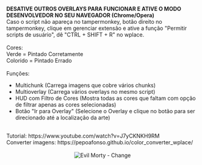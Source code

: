 **DESATIVE OUTROS OVERLAYS PARA FUNCIONAR E ATIVE O MODO DESENVOLVEDOR NO SEU NAVEGADOR (Chrome/Opera)**<br>
Caso o script não apareça no tampermonkey, botão direito no tampermonkey, clique em gerenciar extensão e ative a função "Permitir scripts de usuário", dê "CTRL + SHIFT + R" no wplace.
<br><br>
Cores:<br>
Verde = Pintado Corretamente<br>
Colorido = Pintado Errado<br>
<br>
Funções:<br>
- Multichunk (Carrega imagens que cobre vários chunks)<br>
- Multioverlay (Carrega vários overlays no mesmo script)<br>
- HUD com Filtro de Cores (Mostra todas as cores que faltam com opção de filtrar apenas as cores selecionadas)<br>
- Botão "Ir para Overlay" (Selecione o Overlay e clique no botão para ser direcionado até a localização da arte)<br>
<br>
Tutorial: https://www.youtube.com/watch?v=J7yCKNKH9RM
<br>
Converter imagens: https://pepoafonso.github.io/color_converter_wplace/<br><br>
<div align="center">
  <img src="https://i.imgur.com/tyxkFQa.gif" alt="Evil Morty - Change">
</div>
